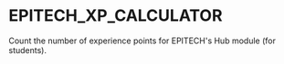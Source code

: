 # EPITECH_XP_CALCULATOR
Count the number of experience points for EPITECH's Hub module (for students).
